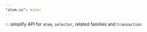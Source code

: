 ```yaml
---
"atom.io": minor
---
```


💥 simplify API for `atom`, `selector`, related families and `transaction`
